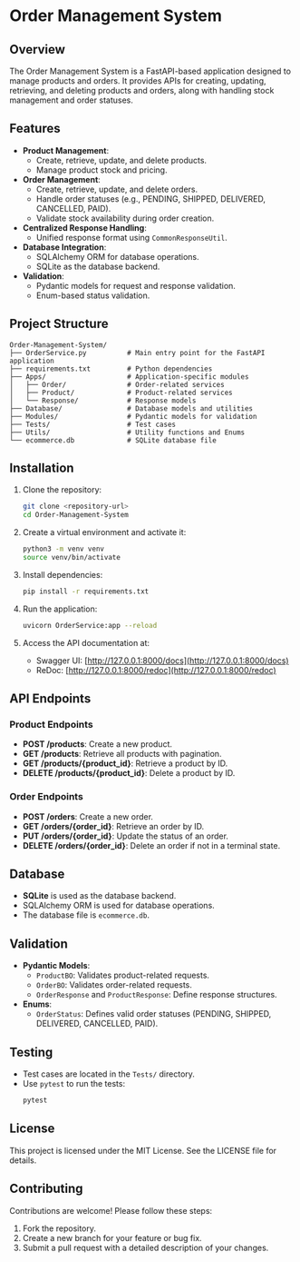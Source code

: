 # Order Management System

## Overview
The Order Management System is a FastAPI-based application designed to manage products and orders. It provides APIs for creating, updating, retrieving, and deleting products and orders, along with handling stock management and order statuses.

## Features
- **Product Management**:
  - Create, retrieve, update, and delete products.
  - Manage product stock and pricing.
- **Order Management**:
  - Create, retrieve, update, and delete orders.
  - Handle order statuses (e.g., PENDING, SHIPPED, DELIVERED, CANCELLED, PAID).
  - Validate stock availability during order creation.
- **Centralized Response Handling**:
  - Unified response format using `CommonResponseUtil`.
- **Database Integration**:
  - SQLAlchemy ORM for database operations.
  - SQLite as the database backend.
- **Validation**:
  - Pydantic models for request and response validation.
  - Enum-based status validation.

## Project Structure
```
Order-Management-System/
├── OrderService.py          # Main entry point for the FastAPI application
├── requirements.txt         # Python dependencies
├── Apps/                    # Application-specific modules
│   ├── Order/               # Order-related services
│   ├── Product/             # Product-related services
│   └── Response/            # Response models
├── Database/                # Database models and utilities
├── Modules/                 # Pydantic models for validation
├── Tests/                   # Test cases
├── Utils/                   # Utility functions and Enums
└── ecommerce.db             # SQLite database file
```

## Installation
1. Clone the repository:
   ```bash
   git clone <repository-url>
   cd Order-Management-System
   ```

2. Create a virtual environment and activate it:
   ```bash
   python3 -m venv venv
   source venv/bin/activate
   ```

3. Install dependencies:
   ```bash
   pip install -r requirements.txt
   ```

4. Run the application:
   ```bash
   uvicorn OrderService:app --reload
   ```

5. Access the API documentation at:
   - Swagger UI: [http://127.0.0.1:8000/docs](http://127.0.0.1:8000/docs)
   - ReDoc: [http://127.0.0.1:8000/redoc](http://127.0.0.1:8000/redoc)

## API Endpoints
### Product Endpoints
- **POST /products**: Create a new product.
- **GET /products**: Retrieve all products with pagination.
- **GET /products/{product_id}**: Retrieve a product by ID.
- **DELETE /products/{product_id}**: Delete a product by ID.

### Order Endpoints
- **POST /orders**: Create a new order.
- **GET /orders/{order_id}**: Retrieve an order by ID.
- **PUT /orders/{order_id}**: Update the status of an order.
- **DELETE /orders/{order_id}**: Delete an order if not in a terminal state.

## Database
- **SQLite** is used as the database backend.
- SQLAlchemy ORM is used for database operations.
- The database file is `ecommerce.db`.

## Validation
- **Pydantic Models**:
  - `ProductBO`: Validates product-related requests.
  - `OrderBO`: Validates order-related requests.
  - `OrderResponse` and `ProductResponse`: Define response structures.
- **Enums**:
  - `OrderStatus`: Defines valid order statuses (PENDING, SHIPPED, DELIVERED, CANCELLED, PAID).

## Testing
- Test cases are located in the `Tests/` directory.
- Use `pytest` to run the tests:
  ```bash
  pytest
  ```

## License
This project is licensed under the MIT License. See the LICENSE file for details.

## Contributing
Contributions are welcome! Please follow these steps:
1. Fork the repository.
2. Create a new branch for your feature or bug fix.
3. Submit a pull request with a detailed description of your changes.